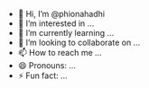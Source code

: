 - 👋 Hi, I’m @phionahadhi
- 👀 I’m interested in ...
- 🌱 I’m currently learning ...
- 💞️ I’m looking to collaborate on ...
- 📫 How to reach me ...
- 😄 Pronouns: ...
- ⚡ Fun fact: ...

<!---
phionahadhi/phionahadhi is a ✨ special ✨ repository because its `README.md` (this file) appears on your GitHub profile.
You can click the Preview link to take a look at your changes.
--->
